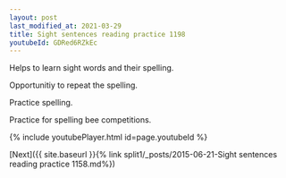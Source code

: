 ```yaml
---
layout: post
last_modified_at: 2021-03-29
title: Sight sentences reading practice 1198
youtubeId: GDRed6RZkEc
---
```

 
 
Helps to learn sight words and their spelling.

Opportunitiy to repeat the spelling. 

Practice spelling. 
 
Practice for spelling bee competitions. 
 
{% include youtubePlayer.html id=page.youtubeId %}
 
 

[Next]({{ site.baseurl }}{% link  split1/_posts/2015-06-21-Sight sentences reading practice 1158.md%})
 

